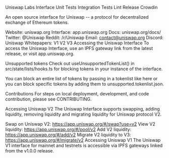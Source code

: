 Uniswap Labs Interface
Unit Tests Integration Tests Lint Release Crowdin

An open source interface for Uniswap -- a protocol for decentralized exchange of Ethereum tokens.

Website: uniswap.org
Interface: app.uniswap.org
Docs: uniswap.org/docs/
Twitter: @Uniswap
Reddit: /r/Uniswap
Email: contact@uniswap.org
Discord: Uniswap
Whitepapers:
V1
V2
V3
Accessing the Uniswap Interface
To access the Uniswap Interface, use an IPFS gateway link from the latest release, or visit app.uniswap.org.

Unsupported tokens
Check out useUnsupportedTokenList() in src/state/lists/hooks.ts for blocking tokens in your instance of the interface.

You can block an entire list of tokens by passing in a tokenlist like here or you can block specific tokens by adding them to unsupported.tokenlist.json.

Contributions
For steps on local deployment, development, and code contribution, please see CONTRIBUTING.

Accessing Uniswap V2
The Uniswap Interface supports swapping, adding liquidity, removing liquidity and migrating liquidity for Uniswap protocol V2.

Swap on Uniswap V2: https://app.uniswap.org/#/swap?use=v2
View V2 liquidity: https://app.uniswap.org/#/pool/v2
Add V2 liquidity: https://app.uniswap.org/#/add/v2
Migrate V2 liquidity to V3: https://app.uniswap.org/#/migrate/v2
Accessing Uniswap V1
The Uniswap V1 interface for mainnet and testnets is accessible via IPFS gateways linked from the v1.0.0 release.
